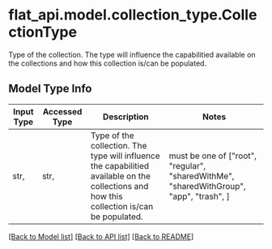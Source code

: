# flat_api.model.collection_type.CollectionType

Type of the collection. The type will influence the capabilitied available on the collections and how this collection is/can be populated. 

## Model Type Info
Input Type | Accessed Type | Description | Notes
------------ | ------------- | ------------- | -------------
str,  | str,  | Type of the collection. The type will influence the capabilitied available on the collections and how this collection is/can be populated.  | must be one of ["root", "regular", "sharedWithMe", "sharedWithGroup", "app", "trash", ] 

[[Back to Model list]](../../README.md#documentation-for-models) [[Back to API list]](../../README.md#documentation-for-api-endpoints) [[Back to README]](../../README.md)

